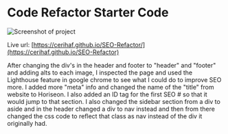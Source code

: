 # Code Refactor Starter Code

![Screenshot of project](seo-refactor.png)

Live url: [https://cerihaf.github.io/SEO-Refactor/](https://cerihaf.github.io/SEO-Refactor)

After changing the div's in the header and footer to "header" and "footer" and adding alts to each image, I inspected the page and used the Lighthouse feature in google chrome to see what I could do to improve SEO more. I added more "meta" info and changed the name of the "title" from website to Horiseon. I also added an ID tag for the first SEO # so that it would jump to that section.
I also changed the sidebar section from a div to aside and in the header changed a div to nav instead and then from there changed the css code to reflect that class as nav instead of the div it originally had.
